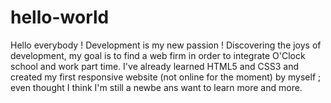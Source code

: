 # hello-world
Hello everybody !
Development is my new passion !
Discovering the joys of development, my goal is to find a web firm in order to integrate O'Clock school and work part time.
I've already learned HTML5 and CSS3 and created my first responsive website (not online for the moment) by myself ; even thought I think I'm still a newbe ans want to learn more and more. 
